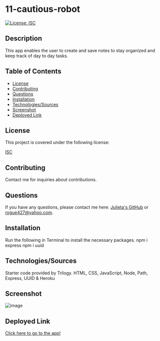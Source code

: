 # 11-cautious-robot
[![License: ISC](https://img.shields.io/badge/License-ISC-blue.svg)](https://opensource.org/licenses/ISC)

## Description

This app enables the user to create and save notes to stay organized and keep track of day to day tasks.

## Table of Contents

- [License](#license)
- [Contributing](#contributing)
- [Questions](#questions)
- [Installation](#installation)
- [Technologies/Sources](#technologies/sources)
- [Screenshot](#screenshot)
- [Deployed Link](#deployment)

## License

This project is covered under the following license:

[ISC](https://www.isc.org/licenses/)

## Contributing

Contact me for inquiries about contributions.

## Questions

If you have any questions, please contact me here: [Julieta's GitHub](https://github.com/JulesMcP) or <rogue427@yahoo.com>.

## Installation
Run the following in Terminal to install the necessary packages.
npm i express
npm i uuid

## Technologies/Sources
Starter code provided by Trilogy.
HTML, CSS, JavaScript, Node, Path, Express, UUID & Heroku

## Screenshot
![image](https://user-images.githubusercontent.com/95149604/168443824-f3443674-5990-44fd-8f1f-2435a5df8336.png)

## Deployed Link

[Click here to go to the app!](https://intense-wildwood-82777.herokuapp.com/)